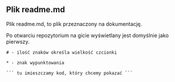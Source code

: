 ## Plik readme.md
Plik readme.md, to plik przeznaczony na dokumentację. 

Po otwarciu repozytorium na gicie wyświetlany jest domyślnie jako pierwszy. 

```
# - ilość znaków określa wielkość czcionki

* - znak wypunktowania

``` tu imieszczamy kod, który chcemy pokazać ```
```

